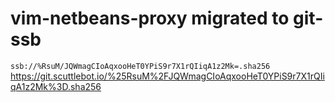 # vim-netbeans-proxy migrated to git-ssb

`ssb://%RsuM/JQWmagCIoAqxooHeT0YPiS9r7X1rQIiqA1z2Mk=.sha256`
https://git.scuttlebot.io/%25RsuM%2FJQWmagCIoAqxooHeT0YPiS9r7X1rQIiqA1z2Mk%3D.sha256
